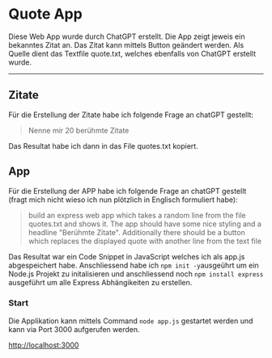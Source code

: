 # Quote App
Diese Web App wurde durch ChatGPT erstellt. 
Die App zeigt jeweis ein bekanntes Zitat an. Das Zitat kann mittels Button geändert werden.
Als Quelle dient das Textfile quote.txt, welches ebenfalls von ChatGPT erstellt wurde.

---
## Zitate
Für die Erstellung der Zitate habe ich folgende Frage an chatGPT gestellt: 
> Nenne mir 20 berühmte Zitate

Das Resultat habe ich dann in das File quotes.txt kopiert.

## App
Für die Erstellung der APP habe ich folgende Frage an chatGPT gestellt (fragt mich nicht wieso ich nun plötzlich in Englisch formuliert habe):
> build an express web app which takes a random line from the file quotes.txt and shows it. The app should have some nice styling and a headline "Berühmte Zitate". Additionally there should be a button which replaces the displayed quote with another line from the text file


Das Resultat war ein Code Snippet in JavaScript welches ich als app.js abgespeichert habe.
Anschliessend habe ich `npm init -y`ausgeührt um ein Node.js Projekt zu initalisieren und anschliessend noch `npm install express` ausgeführt um alle Express Abhängikeiten zu erstellen.

### Start

Die Applikation kann mittels Command  `node app.js` gestartet werden und kann via  Port 3000 aufgerufen werden.

 [http://localhost:3000](http://localhost:3000) 


